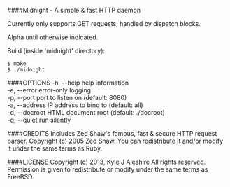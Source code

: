 ####Midnight - A simple & fast HTTP daemon

Currently only supports GET requests, handled by dispatch blocks.

Alpha until otherwise indicated.

Build (inside 'midnight' directory):

    $ make
    $ ./midnight

####OPTIONS
-h, --help          help information  
-e, --error         error-only logging  
-p, --port          port to listen on (default: 8080)  
-a, --address       IP address to bind to (default: all)  
-d, --docroot       HTML document root (default: ./docroot)  
-q, --quiet         run silently

####CREDITS
Includes Zed Shaw's famous, fast & secure HTTP request parser.
Copyright (c) 2005 Zed Shaw. You can redistribute it and/or modify it under the same terms as Ruby.

####LICENSE
Copyright (c) 2013, Kyle J Aleshire
All rights reserved. Permission is given to redistribute or modify under the same terms as FreeBSD.